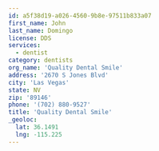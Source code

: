 ```yaml
---
id: a5f38d19-a026-4560-9b8e-97511b833a07
first_name: John
last_name: Domingo
license: DDS
services:
  - dentist
category: dentists
org_name: 'Quality Dental Smile'
address: '2670 S Jones Blvd'
city: 'Las Vegas'
state: NV
zip: '89146'
phone: '(702) 880-9527'
title: 'Quality Dental Smile'
_geoloc:
  lat: 36.1491
  lng: -115.225
---
```

